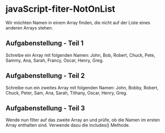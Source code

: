 # javaScript-fiter-NotOnList

Wir möchten Namen in einem Array finden, die nicht auf der Liste eines anderen Arrays stehen.

## Aufgabenstellung - Teil 1
Schreibe ein Array mit folgenden Namen: John, Bob, Robert, Chuck, Pete, Sammy, Ana, Sarah, Francy, Oscar, Henry, Greg.

## Aufgabenstellung - Teil 2
Schreibe nun ein zweites Array mit folgenden Namen: John, Bobby, Robert, Chuck, Peter, Sam, Ana, Sarah, Tithany, Oscar, Henry, Greg.

## Aufgabenstellung - Teil 3
Wende nun filter auf das zweite Array an und prüfe, ob die Namen im ersten Array enthalten sind. Verwende dazu die includes() Methode.
